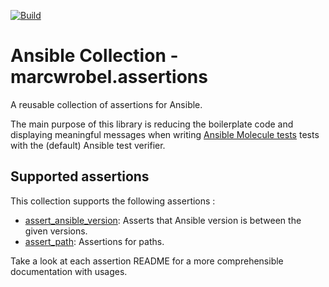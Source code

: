 [![Build](https://github.com/marcwrobel/ansible-collection-assertions/workflows/CI/badge.svg)](https://github.com/marcwrobel/ansible-collection-assertions/actions)

# Ansible Collection - marcwrobel.assertions

A reusable collection of assertions for Ansible.

The main purpose of this library is reducing the boilerplate code and displaying meaningful messages when writing [Ansible Molecule tests](https://github.com/ansible-community/molecule) tests
with the (default) Ansible test verifier.

## Supported assertions

This collection supports the following assertions :

- [assert_ansible_version](/ansible_collections/marcwrobel/assertions/roles/assert_ansible_version/README.md): Asserts that Ansible version is between the given
  versions.
- [assert_path](/ansible_collections/marcwrobel/assertions/roles/assert_path/README.md): Assertions for paths.

Take a look at each assertion README for a more comprehensible documentation with usages.

